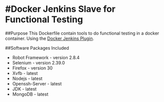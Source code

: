 #Docker Jenkins Slave for Functional Testing
===========================================

##Purpose
This Dockerfile contain tools to do functional testing in a docker container.
Using the [Docker Jenkins Plugin](https://wiki.jenkins-ci.org/display/JENKINS/Docker+Plugin).


##Software Packages Included
- Robot Framework - version 2.8.4
- Selenium - version 2.39.0
- Firefox - version 30
- Xvfb - latest
- Nodejs - latest
- Openssh-Server - latest
- JDK - latest
- MongoDB - latest
